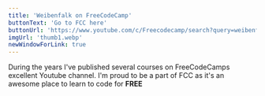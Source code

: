 ```yaml
---
title: 'Weibenfalk on FreeCodeCamp'
buttonText: 'Go to FCC here'
buttonUrl: 'https://www.youtube.com/c/Freecodecamp/search?query=weibenfalk'
imgUrl: 'thumb1.webp'
newWindowForLink: true
---
```


During the years I've published several courses on FreeCodeCamps excellent Youtube channel. I'm proud to be a part of FCC as it's an awesome place to learn to code for **FREE**
